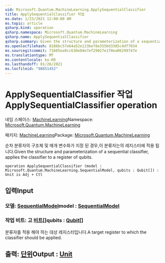 ```yaml
---
uid: Microsoft.Quantum.MachineLearning.ApplySequentialClassifier
title: ApplySequentialClassifier 작업
ms.date: 1/23/2021 12:00:00 AM
ms.topic: article
qsharp.kind: operation
qsharp.namespace: Microsoft.Quantum.MachineLearning
qsharp.name: ApplySequentialClassifier
qsharp.summary: Given the structure and parameterization of a sequential classifier, applies the classifier to a register of qubits.
ms.openlocfilehash: 8186bc57e64a52e123bef8e3556d3385c4df7034
ms.sourcegitcommit: 71605ea9cc630e84e7ef29027e1f0ea06299747e
ms.translationtype: MT
ms.contentlocale: ko-KR
ms.lasthandoff: 01/26/2021
ms.locfileid: "98851452"
---
```

# <a name="applysequentialclassifier-operation"></a><span data-ttu-id="96520-102">ApplySequentialClassifier 작업</span><span class="sxs-lookup"><span data-stu-id="96520-102">ApplySequentialClassifier operation</span></span>

<span data-ttu-id="96520-103">네임 스페이스: [MachineLearning](xref:Microsoft.Quantum.MachineLearning)</span><span class="sxs-lookup"><span data-stu-id="96520-103">Namespace: [Microsoft.Quantum.MachineLearning](xref:Microsoft.Quantum.MachineLearning)</span></span>

<span data-ttu-id="96520-104">패키지: [MachineLearning](https://nuget.org/packages/Microsoft.Quantum.MachineLearning)</span><span class="sxs-lookup"><span data-stu-id="96520-104">Package: [Microsoft.Quantum.MachineLearning](https://nuget.org/packages/Microsoft.Quantum.MachineLearning)</span></span>


<span data-ttu-id="96520-105">순차 분류자의 구조체 및 매개 변수화가 지정 된 경우,이 분류자는의 레지스터에 적용 됩니다.</span><span class="sxs-lookup"><span data-stu-id="96520-105">Given the structure and parameterization of a sequential classifier, applies the classifier to a register of qubits.</span></span>

```qsharp
operation ApplySequentialClassifier (model : Microsoft.Quantum.MachineLearning.SequentialModel, qubits : Qubit[]) : Unit is Adj + Ctl
```


## <a name="input"></a><span data-ttu-id="96520-106">입력</span><span class="sxs-lookup"><span data-stu-id="96520-106">Input</span></span>

### <a name="model--sequentialmodel"></a><span data-ttu-id="96520-107">모델: [SequentialModel](xref:Microsoft.Quantum.MachineLearning.SequentialModel)</span><span class="sxs-lookup"><span data-stu-id="96520-107">model : [SequentialModel](xref:Microsoft.Quantum.MachineLearning.SequentialModel)</span></span>




### <a name="qubits--qubit"></a><span data-ttu-id="96520-108">작업 비트: 고 [비트](xref:microsoft.quantum.lang-ref.qubit)[]</span><span class="sxs-lookup"><span data-stu-id="96520-108">qubits : [Qubit](xref:microsoft.quantum.lang-ref.qubit)[]</span></span>

<span data-ttu-id="96520-109">분류자를 적용 해야 하는 대상 레지스터입니다.</span><span class="sxs-lookup"><span data-stu-id="96520-109">A target register to which the classifier should be applied.</span></span>



## <a name="output--unit"></a><span data-ttu-id="96520-110">출력: [단위](xref:microsoft.quantum.lang-ref.unit)</span><span class="sxs-lookup"><span data-stu-id="96520-110">Output : [Unit](xref:microsoft.quantum.lang-ref.unit)</span></span>

